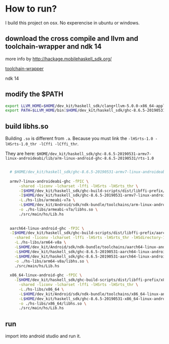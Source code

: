 # How to run?

I build this project on osx. No experencise in ubuntu or windows.

## download the cross compile and llvm and toolchain-wrapper and ndk 14

more info by http://hackage.mobilehaskell_sdk.org/

[toolchain-wrapper](https://github.com/zw3rk/toolchain-wrapper)

ndk 14

## modify the $PATH

```bash
export LLVM_HOME=$HOME/dev_kit/haskell_sdk/clang+llvm-5.0.0-x86_64-apple-darwin
export PATH=$LLVM_HOME/bin:$HOME/dev_kit/haskell_sdk/ghc-8.6.5-20190531-aarch64-linux-android/bin:$HOME/dev_kit/haskell_sdk/ghc-8.6.5-20190531-armv7-linux-androideabi/bin:$HOME/dev_kit/haskell_sdk/ghc-8.6.5-20190531-x86_64-linux-android/bin:$HOME/dev_kit/haskell_sdk/ghc-8.6.5-20190531-aarch64-apple-ios/bin:$HOME/dev_kit/haskell_sdk/ghc-8.6.5-20190531-x86_64-apple-ios/bin:$HOME/dev_kit/haskell_sdk/toolchain-wrapper:$PATH
```


## build libhs.so

Building `.so` is different from `.a`.  Because you must link the `-lHSrts-1.0 -lHSrts-1.0_thr -lCffi -lCffi_thr`.

They are here: `$HOME/dev_kit/haskell_sdk/ghc-8.6.5-20190531-armv7-linux-androideabi/lib/arm-linux-android-ghc-8.6.5-20190531/rts-1.0`

```bash
  
  # $HOME/dev_kit/haskell_sdk/ghc-8.6.5-20190531-armv7-linux-androideabi/bin/armv7-linux-androideabi-ghc
  
  armv7-linux-androideabi-ghc -fPIC \
      -shared -liconv -lcharset -lffi -lHSrts -lHSrts_thr \
      -I$HOME/dev_kit/haskell_sdk/ghc-build-scripts/dist/libffi-prefix/armv7-linux-androideabi/include \
      -I$HOME/dev_kit/haskell_sdk/ghc-8.6.5-20190531-armv7-linux-androideabi/lib/armv7-linux-androideabi-ghc-8.6.5/include \
      -L./hs-libs/armeabi-v7a \
      -L$HOME/dev_kit/Android/sdk/ndk-bundle/toolchains/arm-linux-androideabi-4.9/prebuilt/darwin-x86_64/lib/gcc/arm-linux-androideabi/4.9.x \
      -o ./hs-libs/armeabi-v7a/libhs.so \
      ./src/main/hs/Lib.hs
  
  
  aarch64-linux-android-ghc -fPIC \
  -I$HOME/dev_kit/haskell_sdk/ghc-build-scripts/dist/libffi-prefix/aarch64-linux-android/include \
    -shared -liconv -lcharset -lffi -lHSrts -lHSrts_thr -lHSdirectory-1.3.3.0 \
    -L./hs-libs/arm64-v8a \
    -L$HOME/dev_kit/Android/sdk/ndk-bundle/toolchains/aarch64-linux-android-4.9/prebuilt/darwin-x86_64/lib/gcc/aarch64-linux-android/4.9.x \
    -L$HOME/dev_kit/haskell_sdk/ghc-8.6.5-20190531-aarch64-linux-android/lib/aarch64-linux-android-ghc-8.6.5/rts \
    -L$HOME/dev_kit/haskell_sdk/ghc-8.6.5-20190531-aarch64-linux-android/lib/aarch64-linux-android-ghc-8.6.5/directory-1.3.3.0 \
    -o ./hs-libs/arm64-v8a/libhs.so \
    ./src/main/hs/Lib.hs
  
  x86_64-linux-android-ghc -fPIC \
    -I$HOME/dev_kit/haskell_sdk/ghc-build-scripts/dist/libffi-prefix/x86_64-linux-android/include \
      -shared -liconv -lcharset -lffi -lHSrts -lHSrts_thr \
      -L./hs-libs/x86_64 \
      -L$HOME/dev_kit/Android/sdk/ndk-bundle/toolchains/x86_64-linux-android-4.9/prebuilt/darwin-x86_64/lib/gcc/x86_64-linux-android/4.9.x \
      -L$HOME/dev_kit/haskell_sdk/ghc-8.6.5-20190531-x86_64-linux-android/lib/x86_64-linux-android-ghc-8.6.5/rts \
      -o ./hs-libs/x86_64/libhs.so \
      ./src/main/hs/Lib.hs
```


## run

import into android studio and run it.